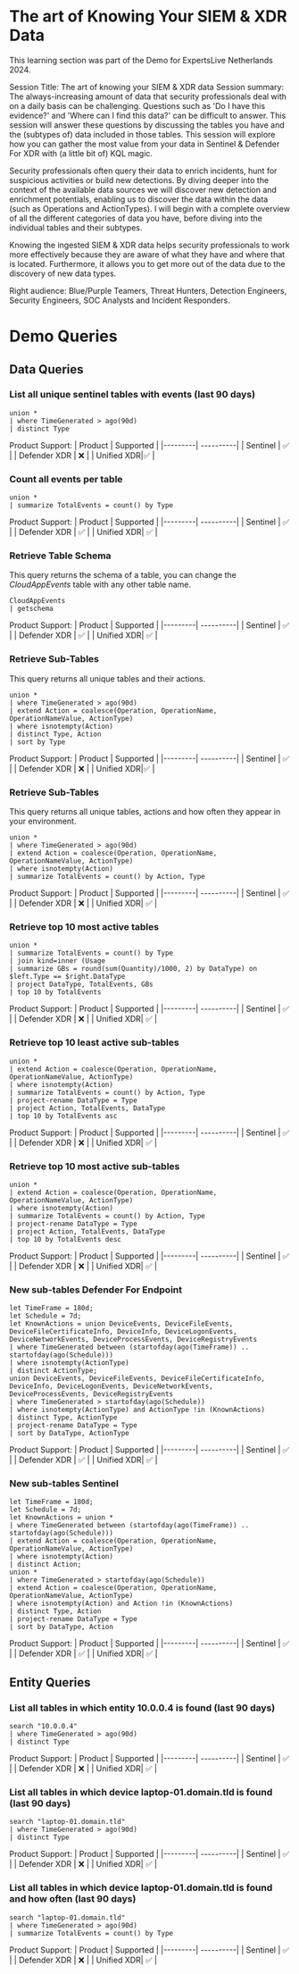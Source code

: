 # The art of Knowing Your SIEM & XDR Data

This learning section was part of the Demo for ExpertsLive Netherlands 2024.

Session Title: The art of knowing your SIEM & XDR data
Session summary:
The always-increasing amount of data that security professionals deal with on a daily basis can be challenging. Questions such as 'Do I have this evidence?' and 'Where can I find this data?' can be difficult to answer. This session will answer these questions by discussing the tables you have and the (subtypes of) data included in those tables. This session will explore how you can gather the most value from your data in Sentinel & Defender For XDR with (a little bit of) KQL magic.

Security professionals often query their data to enrich incidents, hunt for suspicious activities or build new detections. By diving deeper into the context of the available data sources we will discover new detection and enrichment potentials, enabling us to discover the data within the data (such as Operations and ActionTypes). I will begin with a complete overview of all the different categories of data you have, before diving into the individual tables and their subtypes.

Knowing the ingested SIEM & XDR data helps security professionals to work more effectively because they are aware of what they have and where that is located. Furthermore, it allows you to get more out of the data due to the discovery of new data types.

Right audience: Blue/Purple Teamers, Threat Hunters, Detection Engineers, Security Engineers, SOC Analysts and Incident Responders.

# Demo Queries

## Data Queries

### List all unique sentinel tables with events (last 90 days)

```KQL
union * 
| where TimeGenerated > ago(90d) 
| distinct Type 
```
Product Support:
| Product | Supported |
|---------| ----------|
| Sentinel | ✅ |
| Defender XDR | ❌ |
| Unified XDR|✅  | 

### Count all events per table

```KQL
union *  
| summarize TotalEvents = count() by Type 
```
Product Support:
| Product | Supported |
|---------| ----------|
| Sentinel | ✅ |
| Defender XDR | ✅ |
| Unified XDR| ✅ | 

### Retrieve Table Schema
This query returns the schema of a table, you can change the *CloudAppEvents* table with any other table name.

```KQL
CloudAppEvents 
| getschema 
```
Product Support:
| Product | Supported |
|---------| ----------|
| Sentinel | ✅ |
| Defender XDR | ✅ |
| Unified XDR| ✅ | 

### Retrieve Sub-Tables
This query returns all unique tables and their actions.
```KQL
union * 
| where TimeGenerated > ago(90d) 
| extend Action = coalesce(Operation, OperationName, OperationNameValue, ActionType) 
| where isnotempty(Action) 
| distinct Type, Action
| sort by Type
```
Product Support:
| Product | Supported |
|---------| ----------|
| Sentinel | ✅ |
| Defender XDR | ❌ |
| Unified XDR|✅  | 

### Retrieve Sub-Tables
This query returns all unique tables, actions and how often they appear in your environment.

```KQL
union *  
| where TimeGenerated > ago(90d)  
| extend Action = coalesce(Operation, OperationName, OperationNameValue, ActionType)  
| where isnotempty(Action)
| summarize TotalEvents = count() by Action, Type  
```
Product Support:
| Product | Supported |
|---------| ----------|
| Sentinel | ✅ |
| Defender XDR | ❌ |
| Unified XDR| ✅ | 

### Retrieve top 10 most active tables

```KQL
union *
| summarize TotalEvents = count() by Type
| join kind=inner (Usage
| summarize GBs = round(sum(Quantity)/1000, 2) by DataType) on $left.Type == $right.DataType
| project DataType, TotalEvents, GBs
| top 10 by TotalEvents
```
Product Support:
| Product | Supported |
|---------| ----------|
| Sentinel | ✅ |
| Defender XDR | ❌ |
| Unified XDR| ✅ | 

### Retrieve top 10 least active sub-tables

```KQL
union *
| extend Action = coalesce(Operation, OperationName, OperationNameValue, ActionType)
| where isnotempty(Action)
| summarize TotalEvents = count() by Action, Type
| project-rename DataType = Type
| project Action, TotalEvents, DataType
| top 10 by TotalEvents asc
```
Product Support:
| Product | Supported |
|---------| ----------|
| Sentinel | ✅ |
| Defender XDR | ❌ |
| Unified XDR| ✅ | 

### Retrieve top 10 most active sub-tables

```KQL
union *
| extend Action = coalesce(Operation, OperationName, OperationNameValue, ActionType)
| where isnotempty(Action)
| summarize TotalEvents = count() by Action, Type
| project-rename DataType = Type
| project Action, TotalEvents, DataType
| top 10 by TotalEvents desc 
```
Product Support:
| Product | Supported |
|---------| ----------|
| Sentinel | ✅ |
| Defender XDR | ❌ |
| Unified XDR| ✅ | 

### New sub-tables Defender For Endpoint

```KQL
let TimeFrame = 180d;
let Schedule = 7d;
let KnownActions = union DeviceEvents, DeviceFileEvents, DeviceFileCertificateInfo, DeviceInfo, DeviceLogonEvents, DeviceNetworkEvents, DeviceProcessEvents, DeviceRegistryEvents
| where TimeGenerated between (startofday(ago(TimeFrame)) .. startofday(ago(Schedule))) 
| where isnotempty(ActionType)
| distinct ActionType;
union DeviceEvents, DeviceFileEvents, DeviceFileCertificateInfo, DeviceInfo, DeviceLogonEvents, DeviceNetworkEvents, DeviceProcessEvents, DeviceRegistryEvents
| where TimeGenerated > startofday(ago(Schedule)) 
| where isnotempty(ActionType) and ActionType !in (KnownActions)
| distinct Type, ActionType
| project-rename DataType = Type
| sort by DataType, ActionType
```
Product Support:
| Product | Supported |
|---------| ----------|
| Sentinel | ✅ |
| Defender XDR | ✅ |
| Unified XDR| ✅ | 

### New sub-tables Sentinel

```KQL
let TimeFrame = 180d;
let Schedule = 7d;
let KnownActions = union *
| where TimeGenerated between (startofday(ago(TimeFrame)) .. startofday(ago(Schedule))) 
| extend Action = coalesce(Operation, OperationName, OperationNameValue, ActionType)
| where isnotempty(Action)
| distinct Action;
union *
| where TimeGenerated > startofday(ago(Schedule)) 
| extend Action = coalesce(Operation, OperationName, OperationNameValue, ActionType)
| where isnotempty(Action) and Action !in (KnownActions)
| distinct Type, Action
| project-rename DataType = Type
| sort by DataType, Action
```
Product Support:
| Product | Supported |
|---------| ----------|
| Sentinel | ✅ |
| Defender XDR | ✅ |
| Unified XDR| ✅ | 

## Entity Queries

### List all tables in which entity 10.0.0.4 is found (last 90 days)
```KQL
search "10.0.0.4"
| where TimeGenerated > ago(90d)
| distinct Type
```
Product Support:
| Product | Supported |
|---------| ----------|
| Sentinel | ✅ |
| Defender XDR | ❌ |
| Unified XDR| ✅ | 

### List all tables in which device laptop-01.domain.tld is found (last 90 days)
```KQL
search "laptop-01.domain.tld"
| where TimeGenerated > ago(90d)
| distinct Type
```
Product Support:
| Product | Supported |
|---------| ----------|
| Sentinel | ✅ |
| Defender XDR | ❌ |
| Unified XDR| ✅ | 

### List all tables in which device laptop-01.domain.tld is found and how often (last 90 days)
```KQL
search "laptop-01.domain.tld"
| where TimeGenerated > ago(90d)
| summarize TotalEvents = count() by Type
```
Product Support:
| Product | Supported |
|---------| ----------|
| Sentinel | ✅ |
| Defender XDR | ❌ |
| Unified XDR| ✅ | 



